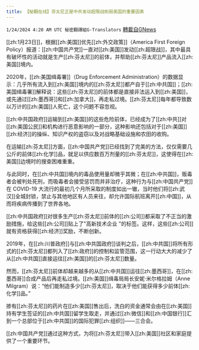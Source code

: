 ```yaml
---
title: 【秘翻在线】芬太尼正是中共发动超限战削弱美国的重要因素
---
```

`1/24/2024 4:20 AM UTC 秘密翻譯組G-Translators` [轉載自GNews](https://gnews.org/articles/2247798)

[[zh:1月23日]]，根据[[zh:美国]]优先[[zh:外交政策]]（America First Foreign Policy）报道：[[zh:中国共产党]]一直对[[zh:美国]]发动[[zh:超限战]]，其中最具有破坏性的活动就是生产[[zh:芬太尼]]的前体，并帮助[[zh:芬太尼]]产品流入[[zh:美国]]境内。

2020年，[[zh:美国缉毒署]]（Drug Enforcement Administration）的数据显示：几乎所有流入到[[zh:美国]]境内的[[zh:芬太尼]]都产自于[[zh:中共国]]；[[zh:美国缉毒署]]解释说：这些[[zh:芬太尼]]的前体都是直接非法运入到[[zh:美国]]，或先通过[[zh:墨西哥]]和[[zh:加拿大]]，再走私过境。[[zh:芬太尼]]每年都导致数以万计的[[zh:美国]]人死亡，这个问题不容忽视。

[[zh:中共国政府]]运输到[[zh:美国]]的这些危险前体，已经成为了[[zh:中共]]对[[zh:美国公民]]和机构进行恶意影响的一部分，这种影响还包括对于[[zh:美国]][[zh:经济]]的操纵、知识产权的盗窃以及对战略基础设施和农田的收购。

在运输[[zh:芬太尼]]方面，[[zh:中国共产党]]已经找到了完美的方法，仅仅需要几公斤的前体[[zh:化学]]品，就足以供应数百万剂量的[[zh:芬太尼]]，这使得在[[zh:美国]]边境时的搜查困难重重。

与此同时，在[[zh:中共国]]境内的毒品使用量却微乎其微；在[[zh:中共国]]，贩毒者会被判处死刑，而吸毒者会接受惩罚而并非治疗，这种行为与[[zh:中国共产党]]在 COVID-19 大流行的最初几个月所采取的制度如出一辙，当时他们将[[zh:武汉]]全城封锁，禁止与其他地区有人员来往，却允许国际航班离开[[zh:中国]]，从而将疾病传播到了世界各地。

[[zh:中共国政府]]对很多生产[[zh:芬太尼]]前体的[[zh:公司]]都采取了不正当的激励措施，给这些[[zh:公司]]贴上了"高新技术企业 "的标签。这样，这些[[zh:公司]]就有资格获得[[zh:经济]]奖励，不断创新。

2019年，在[[zh:川普政府]]与[[zh:中共国政府]]谈判之后，[[zh:中共国]]将所有形式的[[zh:芬太尼]]都列入了[[zh:政府]]的控制和监管范围，这一行动大大的减少了从[[zh:中共国]]直接运往[[zh:美国]]的[[zh:芬太尼]]数量。

然而，[[zh:芬太尼]]前体却越来越多的从[[zh:中共国]]运往[[zh:墨西哥]]，在[[zh:墨西哥]]合成产品后再走私过境。[[zh:美国]]缉毒局局长安妮·米尔格拉姆（Anne Milgram）说：“他们能制造多少[[zh:芬太尼]]，取决于他们能获得多少前体[[zh:化学]]品。”

掺有[[zh:芬太尼]]的药片在[[zh:美国]]售出后，洗白的资金通常会由在[[zh:美国]]持有学生签证的[[zh:中共国]]留学生取走，并通过[[zh:微信]]和[[zh:中国银行]]汇到一个总部位于[[zh:中共国]]的国际犯罪[[zh:组织]]——三合会。

[[zh:中国共产党]]通过这种方式，为将[[zh:芬太尼]]带入[[zh:美国]]社区和家庭提供了一个重要环节。
